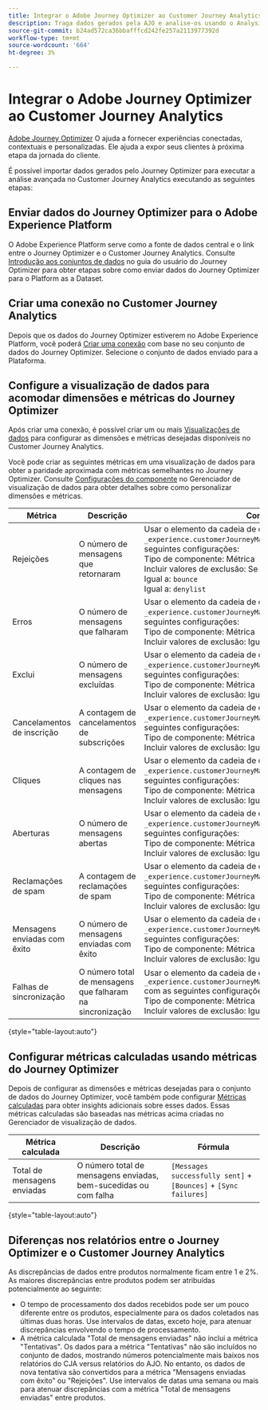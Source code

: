 ```yaml
---
title: Integrar o Adobe Journey Optimizer ao Customer Journey Analytics
description: Traga dados gerados pela AJO e analise-os usando o Analysis Workspace no CJA.
source-git-commit: b24ad572ca36bbafffcd242fe257a2113977392d
workflow-type: tm+mt
source-wordcount: '664'
ht-degree: 3%

---
```



# Integrar o Adobe Journey Optimizer ao Customer Journey Analytics

[Adobe Journey Optimizer](https://experienceleague.adobe.com/docs/journey-optimizer/using/get-started/get-started.html?lang=pt-BR) O ajuda a fornecer experiências conectadas, contextuais e personalizadas. Ele ajuda a expor seus clientes à próxima etapa da jornada do cliente.

É possível importar dados gerados pelo Journey Optimizer para executar a análise avançada no Customer Journey Analytics executando as seguintes etapas:

## Enviar dados do Journey Optimizer para o Adobe Experience Platform

O Adobe Experience Platform serve como a fonte de dados central e o link entre o Journey Optimizer e o Customer Journey Analytics. Consulte [Introdução aos conjuntos de dados](https://experienceleague.adobe.com/docs/journey-optimizer/using/data-management/datasets/get-started-datasets.html) no guia do usuário do Journey Optimizer para obter etapas sobre como enviar dados do Journey Optimizer para o Platform as a Dataset.

## Criar uma conexão no Customer Journey Analytics

Depois que os dados do Journey Optimizer estiverem no Adobe Experience Platform, você poderá [Criar uma conexão](/help/connections/create-connection.md) com base no seu conjunto de dados do Journey Optimizer. Selecione o conjunto de dados enviado para a Plataforma.

## Configure a visualização de dados para acomodar dimensões e métricas do Journey Optimizer

Após criar uma conexão, é possível criar um ou mais [Visualizações de dados](/help/data-views/create-dataview.md) para configurar as dimensões e métricas desejadas disponíveis no Customer Journey Analytics.

Você pode criar as seguintes métricas em uma visualização de dados para obter a paridade aproximada com métricas semelhantes no Journey Optimizer. Consulte [Configurações do componente](/help/data-views/component-settings/overview.md) no Gerenciador de visualização de dados para obter detalhes sobre como personalizar dimensões e métricas.

| Métrica | Descrição | Configurações de exibição de dados |
| --- | --- | --- |
| Rejeições | O número de mensagens que retornaram | Usar o elemento da cadeia de caracteres de esquema `_experience.customerJourneyManagement.messageDeliveryfeedback.feedbackStatus` com as seguintes configurações:<br>Tipo de componente: Métrica<br>Incluir valores de exclusão: Se algum critério for atendido<br>Igual a: `bounce`<br>Igual a: `denylist` |
| Erros | O número de mensagens que falharam | Usar o elemento da cadeia de caracteres de esquema `_experience.customerJourneyManagement.messageDeliveryfeedback.feedbackStatus` com as seguintes configurações:<br>Tipo de componente: Métrica<br>Incluir valores de exclusão: Igual `error` |
| Exclui | O número de mensagens excluídas | Usar o elemento da cadeia de caracteres de esquema `_experience.customerJourneyManagement.messageDeliveryfeedback.feedbackStatus` com as seguintes configurações:<br>Tipo de componente: Métrica<br>Incluir valores de exclusão: Igual `exclude` |
| Cancelamentos de inscrição | A contagem de cancelamentos de subscrições | Usar o elemento da cadeia de caracteres de esquema `_experience.customerJourneyManagement.messageInteraction.interactionType` com as seguintes configurações:<br>Tipo de componente: Métrica<br>Incluir valores de exclusão: Igual `unsubscribe` |
| Cliques | A contagem de cliques nas mensagens | Usar o elemento da cadeia de caracteres de esquema `_experience.customerJourneyManagement.messageInteraction.interactionType` com as seguintes configurações:<br>Tipo de componente: Métrica<br>Incluir valores de exclusão: Igual `click` |
| Aberturas | O número de mensagens abertas | Usar o elemento da cadeia de caracteres de esquema `_experience.customerJourneyManagement.messageInteraction.interactionType` com as seguintes configurações:<br>Tipo de componente: Métrica<br>Incluir valores de exclusão: Igual `open` |
| Reclamações de spam | A contagem de reclamações de spam | Usar o elemento da cadeia de caracteres de esquema `_experience.customerJourneyManagement.messageInteraction.interactionType` com as seguintes configurações:<br>Tipo de componente: Métrica<br>Incluir valores de exclusão: Igual `spam_complaint` |
| Mensagens enviadas com êxito | O número de mensagens enviadas com êxito | Usar o elemento da cadeia de caracteres de esquema `_experience.customerJourneyManagement.messageDeliveryfeedback.feedbackStatus` com as seguintes configurações:<br>Tipo de componente: Métrica<br>Incluir valores de exclusão: Igual `sent` |
| Falhas de sincronização | O número total de mensagens que falharam na sincronização | Usar o elemento da cadeia de caracteres de esquema `_experience.customerJourneyManagement.messageDeliveryfeedback.messageFailure.category` com as seguintes configurações:<br>Tipo de componente: Métrica<br>Incluir valores de exclusão: Igual `sync` |

{style=&quot;table-layout:auto&quot;}

## Configurar métricas calculadas usando métricas do Journey Optimizer

Depois de configurar as dimensões e métricas desejadas para o conjunto de dados do Journey Optimizer, você também pode configurar [Métricas calculadas](/help/components/calc-metrics/calc-metr-overview.md) para obter insights adicionais sobre esses dados. Essas métricas calculadas são baseadas nas métricas acima criadas no Gerenciador de visualização de dados.

| Métrica calculada | Descrição | Fórmula |
| --- | --- | --- |
| Total de mensagens enviadas | O número total de mensagens enviadas, bem-sucedidas ou com falha | `[Messages successfully sent]` + `[Bounces]` + `[Sync failures]` |

{style=&quot;table-layout:auto&quot;}

## Diferenças nos relatórios entre o Journey Optimizer e o Customer Journey Analytics

As discrepâncias de dados entre produtos normalmente ficam entre 1 e 2%. As maiores discrepâncias entre produtos podem ser atribuídas potencialmente ao seguinte:

* O tempo de processamento dos dados recebidos pode ser um pouco diferente entre os produtos, especialmente para os dados coletados nas últimas duas horas. Use intervalos de datas, exceto hoje, para atenuar discrepâncias envolvendo o tempo de processamento.
* A métrica calculada &quot;Total de mensagens enviadas&quot; não inclui a métrica &quot;Tentativas&quot;. Os dados para a métrica &quot;Tentativas&quot; não são incluídos no conjunto de dados, mostrando números potencialmente mais baixos nos relatórios do CJA versus relatórios do AJO. No entanto, os dados de nova tentativa são convertidos para a métrica &quot;Mensagens enviadas com êxito&quot; ou &quot;Rejeições&quot;. Use intervalos de datas uma semana ou mais para atenuar discrepâncias com a métrica &quot;Total de mensagens enviadas&quot; entre produtos.

